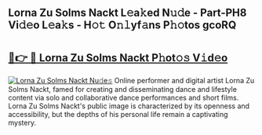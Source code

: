 ## Lorna Zu Solms Nackt L𝚎a𝚔ed N𝚞𝚍e - Part-PH8 Vi𝚍𝚎o L𝚎a𝚔s - H𝚘𝚝 O𝚗𝚕yf𝚊ns P𝚑𝚘tos gcoRQ

# <h2><a href="http://kfdo4d.oniu.top/?m=Lorna+Zu+Solms+Nackt">🔗👉 🔴 Lorna Zu Solms Nackt P𝚑ot𝚘𝚜 V𝚒d𝚎o</a></h2>

[![Lorna Zu Solms Nackt Nu𝚍e𝚜](https://i.imgur.com/0qMVB7G.gif)](http://kfdo4d.oniu.top/?m=Lorna+Zu+Solms+Nackt)
Online performer and digital artist Lorna Zu Solms Nackt, famed for creating and disseminating dance and lifestyle content via solo and collaborative dance performances and short films. Lorna Zu Solms Nackt's public image is characterized by its openness and accessibility, but the depths of his personal life remain a captivating mystery.  
